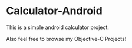 # Calculator-Android
This is a simple android calculator project.


Also feel free to browse my Objective-C Projects!